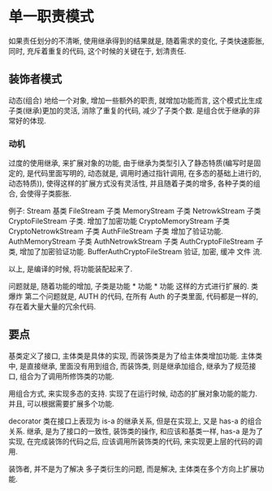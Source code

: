 # 单一职责模式

如果责任划分的不清晰, 使用继承得到的结果就是, 随着需求的变化, 子类快速膨胀, 同时, 充斥着重复的代码, 这个时候的关键在于, 划清责任.

## 装饰者模式

动态(组合) 地给一个对象, 增加一些额外的职责, 就增加功能而言, 这个模式比生成子类(继承)更加的灵活, 消除了重复的代码, 减少了子类个数. 是组合优于继承的非常好的体现.

### 动机

过度的使用继承, 来扩展对象的功能, 由于继承为类型引入了静态特质(编写时是固定的, 是代码里面写明的, 动态就是, 调用时通过指针调用, 在多态的基础上进行的, 动态特质)), 使得这样的扩展方式没有灵活性, 并且随着子类的增多, 各种子类的组合, 会使得子类膨胀.

例子:
Stream 基类
FileStream 子类
MemoryStream 子类
NetrowkStream 子类
CryptoFileStream 子类. 增加了加密功能
CryptoMemoryStream 子类
CryptoNetrowkStream 子类
AuthFileStream 子类 增加了验证功能.
AuthMemoryStream 子类
AuthNetrowkStream 子类
AuthCryptoFileStream 子类, 增加了加密验证功能.
BufferAuthCryptoFileStream 验证, 加密, 缓冲 文件 流.

以上, 是编译的时候, 将功能装配起来了.

问题就是, 随着功能的增加, 子类是功能 * 功能 * 功能 这样的方式进行扩展的. 类爆炸
第二个问题就是, AUTH 的代码, 在所有 Auth 的子类里面, 代码都是一样的, 存在着大量大量的冗余代码.

## 要点

基类定义了接口, 主体类是具体的实现, 而装饰类是为了给主体类增加功能. 主体类中, 是直接继承, 里面没有用到组合, 而装饰类, 则是继承加组合, 继承为了规范接口, 组合为了调用所修饰类的功能.

用组合方式, 来实现多态的支持. 实现了在运行时候, 动态的扩展对象功能的能力. 并且, 可以根据需要扩展多个功能.

decorator 类在接口上表现为 is-a 的继承关系, 但是在实现上, 又是 has-a 的组合关系. 继承, 是为了接口的一致性, 装饰类的操作, 和应该和基类一样, has-a 是为了实现, 在完成装饰的代码之后, 应该调用所装饰类的代码, 来实现更上层的代码的调用.

装饰者, 并不是为了解决 多子类衍生的问题, 而是解决, 主体类在多个方向上扩展功能.
